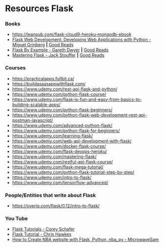 # Resources Flask

### Books

* https://leanpub.com/flask-cloud9-heroku-mongodb-ebook
* [Flask Web Development: Developing Web Applications with Python - Miguel Grinberg](https://www.amazon.com/Flask-Web-Development-Developing-Applications/dp/1491991739) **|** [Good Reads](https://www.goodreads.com/book/show/18774655-flask-web-development)
* [Flask By Example - Gareth Dwyer](https://www.amazon.com/Flask-Example-Gareth-Dwyer/dp/1785286935) **|** [Good Reads](https://www.goodreads.com/book/show/30125157-flask-by-example)
* [Mastering Flask - Jack Stouffer](https://www.goodreads.com/book/show/27134008-mastering-flask?from_search=true) **|** [Good Reads](https://www.goodreads.com/book/show/27134008-mastering-flask?from_search=true)

### Courses

* https://practicalapps.fullbit.ca/
* https://buildasaasappwithflask.com/
* https://www.udemy.com/rest-api-flask-and-python/
* https://www.udemy.com/python-flask-course/
* https://www.udemy.com/flask-is-fun-and-easy-from-basics-to-building-scalable-apps/
* https://www.udemy.com/python-flask-beginners/
* https://www.udemy.com/python-flask-web-development-rest-api-postman-javascript/
* https://www.udemy.com/advanced-python-flask/
* https://www.udemy.com/python-flask-for-beginners/
* https://www.udemy.com/learning-flask/
* https://www.udemy.com/web-api-development-with-flask/
* https://www.udemy.com/docker-flask-course/
* https://www.udemy.com/flask-devops-heroku/
* https://www.udemy.com/mastering-flask/
* https://www.udemy.com/restful-api-flask-course/
* https://www.udemy.com/flask-mega-tutorial/
* https://www.udemy.com/python-flask-tutorial-step-by-step/
* https://www.udemy.com/intro-to-flask/
* https://www.udemy.com/tensorflow-advanced/

### People/Entities that write about Flask

* https://overiq.com/flask/0.12/intro-to-flask/

### You Tube

* [Flask Tutorials - Corey Schafer](https://www.youtube.com/watch?v=MwZwr5Tvyxo&list=PL-osiE80TeTs4UjLw5MM6OjgkjFeUxCYH)
* [Flask Tutorial - Chris Hawkes](https://www.youtube.com/watch?v=gDSLrpxR3G4&list=PLei96ZX_m9sWQco3fwtSMqyGL-JDQo28l)
* [How to Create NBA website with Flask, Python, nba_py - MicrowaveSam](https://www.youtube.com/watch?v=QZKJnvSbwFM&t=1s)
